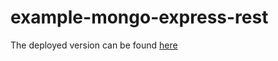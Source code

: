 # example-mongo-express-rest

The deployed version can be found [here](https://example-mongo-express-rest.herokuapp.com)
